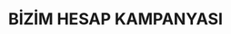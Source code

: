 ---
layout: campaign
title: BİZİM HESAP KAMPANYASI
description: 31.12.2021 tarihine kadar geçerlidir.
permalink: /kampanya/
---